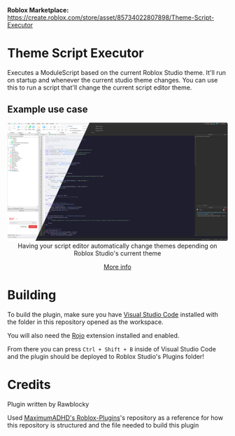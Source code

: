 **Roblox Marketplace:** https://create.roblox.com/store/asset/85734022807898/Theme-Script-Executor

# Theme Script Executor

Executes a ModuleScript based on the current Roblox Studio theme. It'll run on startup and whenever the current studio theme changes. You can use this to run a script that'll change the current script editor theme.

## Example use case
<p align="center">
	<img src="SampleScripts/CatppuccinThemes/preview.png"/>
	Having your script editor automatically change themes depending on Roblox Studio's current theme
</p>
<p align="center">
	<a href="https://github.com/Rawblocky/RobloxPlugin-ThemeScriptExecutor/blob/main/SampleScripts/CatppuccinThemes/README.md">More info</a>
</p>


# Building

To build the plugin, make sure you have [Visual Studio Code](https://code.visualstudio.com) installed with the folder in this repository opened as the workspace.

You will also need the [Rojo](https://marketplace.visualstudio.com/items?itemName=evaera.vscode-rojo) extension installed and enabled.

From there you can press `Ctrl + Shift + B` inside of Visual Studio Code and the plugin should be deployed to Roblox Studio's Plugins folder!

# Credits

Plugin written by Rawblocky

Used [MaximumADHD's Roblox-Plugins](https://github.com/MaximumADHD/Roblox-Plugins)'s repository as a reference for how this repository is structured and the file needed to build this plugin
